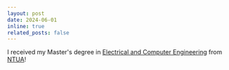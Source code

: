 ```yaml
---
layout: post
date: 2024-06-01
inline: true
related_posts: false
---
```


I received my Master's degree in [Electrical and Computer Engineering](https://www.ece.ntua.gr/en/) from [NTUA](https://www.ntua.gr/en/)!
